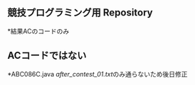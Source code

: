 ## 競技プログラミング用 Repository

*結果ACのコードのみ

## ACコードではない
*ABC086C.java
*after_contest_01.txt*のみ通らないため後日修正